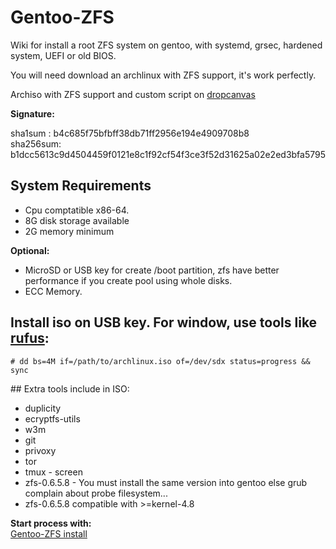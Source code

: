 # Gentoo-ZFS
Wiki for install a root ZFS system on gentoo, with systemd, grsec, hardened system, UEFI or old BIOS.

You will need download an archlinux with ZFS support, it's work perfectly.

Archiso with ZFS support and custom script on [dropcanvas](http://dropcanvas.com/0hr5c)

**Signature:**

sha1sum : b4c685f75bfbff38db71ff2956e194e4909708b8  
sha256sum: b1dcc5613c9d4504459f0121e8c1f92cf54f3ce3f52d31625a02e2ed3bfa5795

## System Requirements
* Cpu comptatible x86-64.
* 8G disk storage available
* 2G memory minimum
    
**Optional:**
* MicroSD or USB key for create /boot partition, zfs have better performance if you create pool using whole disks.
* ECC Memory.

## Install iso on USB key. For window, use tools like [rufus](https://rufus.akeo.ie/):  

    # dd bs=4M if=/path/to/archlinux.iso of=/dev/sdx status=progress && sync

## Extra tools include in ISO:
* duplicity
* ecryptfs-utils
* w3m
* git
* privoxy
* tor
* tmux - screen
* zfs-0.6.5.8 - You must install the same version into gentoo else grub complain about probe filesystem...
* zfs-0.6.5.8 compatible with >=kernel-4.8 

**Start process with:**  
[Gentoo-ZFS install](https://github.com/szorfein/Gentoo-ZFS/wiki/zfs-install-version-without-any-explain)  
